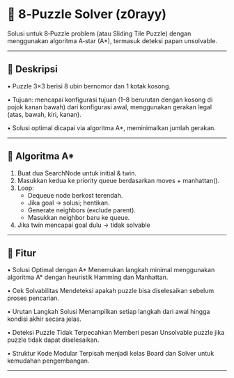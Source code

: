 # 🧩 8‑Puzzle Solver (z0rayy)

Solusi untuk 8‑Puzzle problem (atau Sliding Tile Puzzle) dengan menggunakan algoritma A‑star (A*), termasuk deteksi papan unsolvable.

---

## 📘 Deskripsi

• Puzzle 3×3 berisi 8 ubin bernomor dan 1 kotak kosong.

• Tujuan: mencapai konfigurasi tujuan (1–8 berurutan dengan kosong di pojok kanan bawah) dari konfigurasi awal, menggunakan gerakan legal (atas, bawah, kiri, kanan).

• Solusi optimal dicapai via algoritma A*, meminimalkan jumlah gerakan.

---

## 🧠 Algoritma A*

1. Buat dua SearchNode untuk initial & twin.
2. Masukkan kedua ke priority queue berdasarkan moves + manhattan().
3. Loop:
   - Dequeue node berkost terendah.
   - Jika goal → solusi; hentikan.
   - Generate neighbors (exclude parent).
   - Masukkan neighbor baru ke queue.
4. Jika twin mencapai goal dulu → tidak solvable

---

## 🚀 Fitur

• Solusi Optimal dengan A*
Menemukan langkah minimal menggunakan algoritma A* dengan heuristik Hamming dan Manhattan.

• Cek Solvabilitas
Mendeteksi apakah puzzle bisa diselesaikan sebelum proses pencarian.

• Urutan Langkah Solusi
Menampilkan setiap langkah dari awal hingga kondisi akhir secara jelas.

• Deteksi Puzzle Tidak Terpecahkan
Memberi pesan Unsolvable puzzle jika puzzle tidak dapat diselesaikan.

• Struktur Kode Modular
Terpisah menjadi kelas Board dan Solver untuk kemudahan pengembangan.

---
